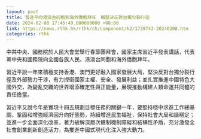 ```yaml
---
layout: post
title: 習近平向港澳台同胞和海外僑胞拜年　稱堅決反對台獨分裂行徑
date: 2024-02-08 17:45:49.000000000 +08:00
link: https://news.rthk.hk/rthk/ch/component/k2/1739743-20240208.htm
categories: rthk
---
```


中共中央、國務院於人民大會堂舉行春節團拜會，國家主席習近平發表講話，代表黨中央和國務院向全國各族人民、港澳台同胞和海外僑胞拜年。

習近平說一年來積極支持香港、澳門更好融入國家發展大局，堅決反對台獨分裂行徑及外部勢力干涉，有力捍衞國家主權、安全、發展利益；並扎實推進中國特色大國外交，為變亂交織的世界增添確定性與正能量，展現推動構建人類命運共同體的責任擔當。

習近平又說今年是實現十四五規劃目標任務的關鍵一年，要堅持穩中求進工作總基調，鞏固和增強經濟回升向好態勢，持續增進民生福祉，保持社會大局和諧穩定；並進一步全面深化改革，著力破解深層次體制機制障礙和結構性矛盾，充分激發全社會創業創新創造活力，為推進中國式現代化注入強大動力。
